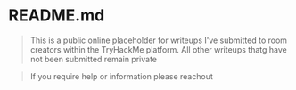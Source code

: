 # README.md

> This is a public online placeholder for writeups I've submitted to room creators within the TryHackMe platform. All other writeups thatg have not been submitted remain private 

> If you require help or information please reachout 
